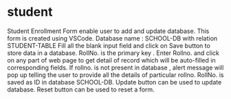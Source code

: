 # student
 Student Enrollment Form enable user to add and update database.
 This form is created using VSCode. 
 Database name : SCHOOL-DB with relation STUDENT-TABLE
 Fill all the blank input field and click on Save button to store data in a database.
 RollNo. is the primary key . Enter Rollno. and click on any part of web page to get detail of record which will be auto-filled
 in corresponding fields. 
If rollno. is not present in database , alert message will pop up telling the user to provide all the details of particular rollno.
RollNo. is saved as ID in database SCHOOL-DB.
Update button can be used to update database.
Reset button can be used to reset a form.
